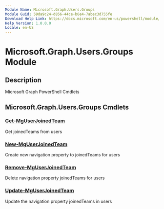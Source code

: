 ```yaml
---
Module Name: Microsoft.Graph.Users.Groups
Module Guid: 59da9c24-d856-44ce-b6e4-7abec3d755fe
Download Help Link: https://docs.microsoft.com/en-us/powershell/module/microsoft.graph.users.groups
Help Version: 1.0.0.0
Locale: en-US
---
```


# Microsoft.Graph.Users.Groups Module
## Description
Microsoft Graph PowerShell Cmdlets

## Microsoft.Graph.Users.Groups Cmdlets
### [Get-MgUserJoinedTeam](Get-MgUserJoinedTeam.md)
Get joinedTeams from users

### [New-MgUserJoinedTeam](New-MgUserJoinedTeam.md)
Create new navigation property to joinedTeams for users

### [Remove-MgUserJoinedTeam](Remove-MgUserJoinedTeam.md)
Delete navigation property joinedTeams for users

### [Update-MgUserJoinedTeam](Update-MgUserJoinedTeam.md)
Update the navigation property joinedTeams in users

